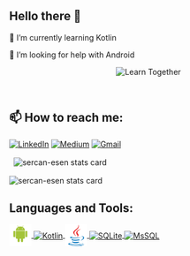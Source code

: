 
## Hello there 👋
🌱 I’m currently learning Kotlin

🤔 I’m looking for help with Android

<p align="center">
<img src="https://media.giphy.com/media/ShoVlIk8TdFUnHhS3x/giphy.gif" width='200'alt="Learn Together"/>
</p>
<br/>

## 📫 How to reach me:

<a href="https://linkedin.com/in/sercanesen"><img src="https://img.icons8.com/nolan/344/2AF598/009EFD/linkedin.png" alt="LinkedIn" width="60" align="center"/></a>
<a href="https://medium.com/@sercan1esen"><img src="https://img.icons8.com/nolan/344/2AF598/009EFD/medium-new.png" alt="Medium" width="60" align="center"/></a>
<a href="mailto:sercan1esen@gmail.com"><img src="https://img.icons8.com/nolan/344/2AF598/009EFD/gmail.png" alt="Gmail" width="52" align="center"/></a><br/>




<p>&nbsp;
<img align="center" src="https://github-readme-stats.vercel.app/api?username=sercan-esen&show_icons=true&theme=default&title_color=46b478&text_color=a4dfbf&bg_color=ffffff&hide_border=true" alt="sercan-esen stats card" /></p>
<p>
<img align="center" src="https://github-readme-stats.vercel.app/api/top-langs?username=sercan-esen&theme=default&title_color=50aa78&text_color=50aa78&bg_color=ffffff&hide_border=true&layout=compact" alt="sercan-esen stats card" /></p>

## Languages and Tools:
<a href="https://developer.android.com" target="blank">
<img align="center" src="https://raw.githubusercontent.com/devicons/devicon/master/icons/android/android-original-wordmark.svg" alt="Android" height="40" width="40" />
</a>
<a href="https://kotlinlang.org" target="blank">
<img align="center" src="https://www.vectorlogo.zone/logos/kotlinlang/kotlinlang-icon.svg" alt="Kotlin" height="40" width="40" />
</a>
<a href="https://www.java.com" target="blank">
<img align="center" src="https://raw.githubusercontent.com/devicons/devicon/master/icons/java/java-original.svg" alt="Java" height="40" width="40" />
</a>
<a href="https://www.sqlite.org/" target="blank">
<img align="center" src="https://www.vectorlogo.zone/logos/sqlite/sqlite-icon.svg" alt="SQLite" height="40" width="40" />
</a>
<a href="https://www.microsoft.com/en-us/sql-server" target="blank">
<img align="center" src="https://www.svgrepo.com/show/303229/microsoft-sql-server-logo.svg" alt="MsSQL" height="40" width="40" />
</a>
<!--
**sercan-esen/sercan-esen** is a ✨ _special_ ✨ repository because its `README.md` (this file) appears on your GitHub profile.

Here are some ideas to get you started:

- 🔭 I’m currently working on ...
- 🌱 I’m currently learning ...
- 👯 I’m looking to collaborate on ...
- 🤔 I’m looking for help with ...
- 💬 Ask me about ...
- 📫 How to reach me: ...
- 😄 Pronouns: ...
- ⚡ Fun fact: ...
-->
